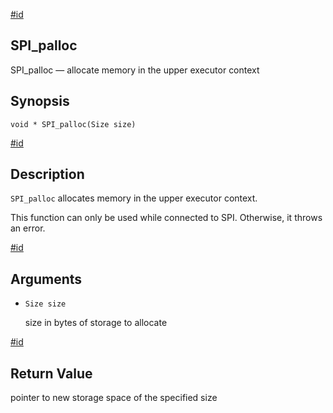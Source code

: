 [#id](#SPI-SPI-PALLOC)

## SPI_palloc

SPI_palloc — allocate memory in the upper executor context

## Synopsis

```
void * SPI_palloc(Size size)
```

[#id](#id-1.8.12.10.6.5)

## Description

`SPI_palloc` allocates memory in the upper executor context.

This function can only be used while connected to SPI. Otherwise, it throws an error.

[#id](#id-1.8.12.10.6.6)

## Arguments

- `Size size`

  size in bytes of storage to allocate

[#id](#id-1.8.12.10.6.7)

## Return Value

pointer to new storage space of the specified size
